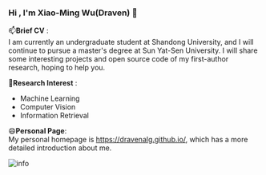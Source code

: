 ### Hi , I'm Xiao-Ming Wu(Draven) 👋

📫**Brief CV** :   
I am currently an undergraduate student at Shandong University, and I will continue to pursue a master's degree at Sun Yat-Sen University. I will share some interesting projects and open source code of my first-author research, hoping to help you.  

🌱**Research Interest** : 
- Machine Learning
- Computer Vision
- Information Retrieval  

😄**Personal Page**:   
My personal homepage is https://dravenalg.github.io/, which has a more detailed introduction about me.

![info](https://github-readme-stats.vercel.app/api?username=DravenALG&show_icons=true&count_private=true&hide=prs&theme=gruvbox)


<!--
**DravenALG/DravenALG** is a ✨ _special_ ✨ repository because its `README.md` (this file) appears on your GitHub profile.

Here are some ideas to get you started:

- 🔭 I’m currently working on ...
- 🌱 I’m currently learning ...
- 👯 I’m looking to collaborate on ...
- 🤔 I’m looking for help with ...
- 💬 Ask me about ...
- 📫 How to reach me: ...
- 😄 Pronouns: ...
- ⚡ Fun fact: ...
-->
